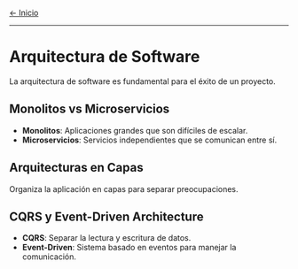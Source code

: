 [← Inicio](readme.md)

------
# Arquitectura de Software

La arquitectura de software es fundamental para el éxito de un proyecto.

## Monolitos vs Microservicios
- **Monolitos**: Aplicaciones grandes que son difíciles de escalar.
- **Microservicios**: Servicios independientes que se comunican entre sí.

## Arquitecturas en Capas
Organiza la aplicación en capas para separar preocupaciones.

## CQRS y Event-Driven Architecture
- **CQRS**: Separar la lectura y escritura de datos.
- **Event-Driven**: Sistema basado en eventos para manejar la comunicación.
